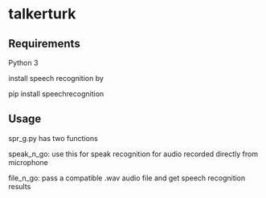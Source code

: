 # talkerturk

## Requirements
Python 3

install speech recognition by 

pip install speechrecognition

## Usage
spr_g.py has two functions

speak_n_go: use this for speak recognition for audio recorded directly from microphone

file_n_go: pass a compatible .wav audio file and get speech recognition results
